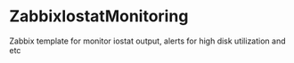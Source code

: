 # ZabbixIostatMonitoring
Zabbix template for monitor iostat output, alerts for high disk utilization and etc

